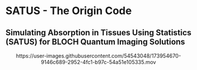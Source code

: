 # SATUS - The Origin Code
## Simulating Absorption in Tissues Using Statistics (SATUS) for BLOCH Quantum Imaging Solutions

<p align="center">
  https://user-images.githubusercontent.com/54543048/173954670-9146c689-2952-4fc1-b97c-54a51e105335.mov
</p>
